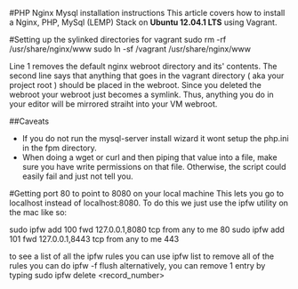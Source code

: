 #PHP Nginx Mysql installation instructions
This article covers how to install a Nginx, PHP, MySql (LEMP) Stack on **Ubuntu 12.04.1 LTS** using Vagrant.

#Setting up the sylinked directories for vagrant
sudo rm -rf /usr/share/nginx/www
sudo ln -sf /vagrant /usr/share/nginx/www

Line 1 removes the default nginx webroot directory and its' contents. The second line says that anything that goes in the vagrant directory ( aka your project root ) should be placed in the webroot. Since you deleted the webroot your webroot just becomes a symlink. Thus, anything you do in your editor will be mirrored straiht into your VM webroot.

##Caveats
* If you do not run the mysql-server install wizard it wont setup the php.ini in the fpm directory.
* When doing a wget or curl and then piping that value into a file, make sure you have write permissions on that file. Otherwise, the script could easily fail and just not tell you.

#Getting port 80 to point to 8080 on your local machine
This lets you go to localhost instead of localhost:8080.
To do this we just use the ipfw utility on the mac like so:

sudo ipfw add 100 fwd 127.0.0.1,8080 tcp from any to me 80
sudo ipfw add 101 fwd 127.0.0.1,8443 tcp from any to me 443

to see a list of all the ipfw rules you can use ipfw list
to remove all of the rules you can do ipfw -f flush
alternatively, you can remove 1 entry by typing sudo ipfw delete <record_number>